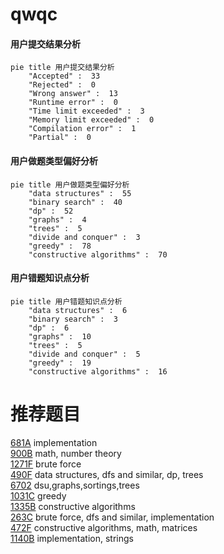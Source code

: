 # qwqc

<!-- tabs:start -->



#### **用户提交结果分析**

```mermaid
pie title 用户提交结果分析
    "Accepted" :  33
    "Rejected" :  0
    "Wrong answer" :  13
    "Runtime error" :  0
    "Time limit exceeded" :  3
    "Memory limit exceeded" :  0
    "Compilation error" :  1
    "Partial" :  0
```

#### **用户做题类型偏好分析**

```mermaid
pie title 用户做题类型偏好分析
    "data structures" :  55
    "binary search" :  40
    "dp" :  52
    "graphs" :  4
    "trees" :  5
    "divide and conquer" :  3
    "greedy" :  78
    "constructive algorithms" :  70
```
#### **用户错题知识点分析**

```mermaid
pie title 用户错题知识点分析
    "data structures" :  6
    "binary search" :  3
    "dp" :  6
    "graphs" :  10
    "trees" :  5
    "divide and conquer" :  5
    "greedy" :  19
    "constructive algorithms" :  16
```



<!-- tabs:end -->
# 推荐题目
[681A](https://codeforces.com/contest/681/problem/A)		implementation		  
[900B](https://codeforces.com/contest/900/problem/B)		math,
                        number theory		  
[1271F](https://codeforces.com/contest/1271/problem/F)		brute force		  
[490F](https://codeforces.com/contest/490/problem/F)		data structures,
                        dfs and similar,
                        dp,
                        trees		  
[6702](https://codeforces.com/contest/670/problem/2)		dsu,graphs,sortings,trees		  
[1031C](https://codeforces.com/contest/1031/problem/C)		greedy		  
[1335B](https://codeforces.com/contest/1335/problem/B)		constructive algorithms		  
[263C](https://codeforces.com/contest/263/problem/C)		brute force,
                        dfs and similar,
                        implementation		  
[472F](https://codeforces.com/contest/472/problem/F)		constructive algorithms,
                        math,
                        matrices		  
[1140B](https://codeforces.com/contest/1140/problem/B)		implementation,
                        strings		  
